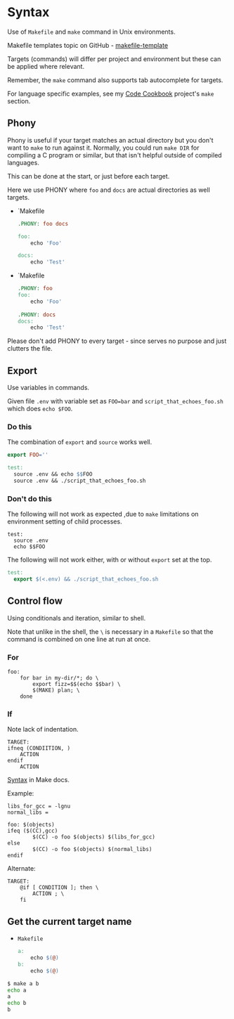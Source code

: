 # Syntax

Use of `Makefile` and `make` command in Unix environments.

Makefile templates topic on GitHub - [makefile-template](https://github.com/topics/makefile-template)

Targets (commands) will differ per project and environment but these can be applied where relevant.

Remember, the `make` command also supports tab autocomplete for targets.

For language specific examples, see my [Code Cookbook](https://github.com/MichaelCurrin/code-cookbook) project's `make` section.


## Phony

Phony is useful if your target matches an actual directory but you don't want to `make` to run against it. Normally, you could run `make DIR` for compiling a C program or similar, but that isn't helpful outside of compiled languages.


This can be done at the start, or just before each target.

Here we use PHONY where `foo` and `docs` are actual directories as well targets.

- `Makefile
	```makefile
	.PHONY: foo docs

	foo:
		echo 'Foo'

	docs:
		echo 'Test'
	```
- `Makefile
	```makefile
	.PHONY: foo
	foo:
		echo 'Foo'
		
	.PHONY: docs
	docs:
		echo 'Test'
	```

Please don't add PHONY to every target - since serves no purpose and just clutters the file.


## Export

Use variables in commands.

Given file `.env` with variable set as `FOO=bar` and `script_that_echoes_foo.sh` which does `echo $FOO`.

### Do this

The combination of `export` and `source` works well.

```makefile
export FOO=''

test:
  source .env && echo $$FOO
  source .env && ./script_that_echoes_foo.sh
```

### Don't do this

The following will not work as expected ,due to `make` limitations on environment setting of child processes.

```make
test:
  source .env
  echo $$FOO
```

The following will not work either, with or without `export` set at the top.

```makefile
test:
  export $(<.env) && ./script_that_echoes_foo.sh
```


## Control flow

Using conditionals and iteration, similar to shell.

Note that unlike in the shell, the `\` is necessary in a `Makefile` so that the command is combined on one line at run at once.
### For

```make
foo:
	for bar in my-dir/*; do \
		export fizz=$$(echo $$bar) \
		$(MAKE) plan; \
	done
```

### If

Note lack of indentation.

```make
TARGET:
ifneq (CONDIITION, )
	ACTION
endif
	ACTION
```

[Syntax](https://www.gnu.org/software/make/manual/html_node/Conditional-Syntax.html) in Make docs.

Example:

```make
libs_for_gcc = -lgnu
normal_libs =

foo: $(objects)
ifeq ($(CC),gcc)
        $(CC) -o foo $(objects) $(libs_for_gcc)
else
        $(CC) -o foo $(objects) $(normal_libs)
endif
```

Alternate:

```make
TARGET:
	@if [ CONDITION ]; then \
		ACTION ; \
	fi
```


## Get the current target name

- `Makefile`
    ```Makefile
    a:
        echo $(@)
    b:
        echo $(@)
    ```

```sh
$ make a b
echo a
a
echo b
b
```

